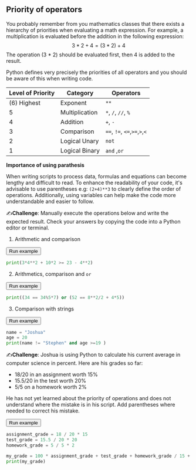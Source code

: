## Priority of operators

You probably remember from you mathematics classes that there exists a hierarchy of priorities when evaluating a math expression. For example, a multiplication is evaluated before the addition in the following expression: 
$$
3 * 2 + 4 = (3*2) + 4
$$
The operation (3 * 2) should be evaluated first, then 4 is added to the result. 

Python defines very precisely the priorities of all operators and you should be aware of this when writing code.

| Level of Priority | Category       | Operators                     |
| ----------------- | -------------- | ----------------------------- |
| (6) Highest       | Exponent       | `**`                          |
| 5                 | Multiplication | `*`, `/`, `//`, `%`           |
| 4                 | Addition       | `+`, `-`                      |
| 3                 | Comparison     | `==`, `!=`, `<=`,`>=`,`>`,`<` |
| 2                 | Logical Unary  | `not`                         |
| 1                 | Logical Binary | `and` ,`or`                   |

**Importance of using parathesis**

When writing scripts to process data, formulas and equations can become lengthy and difficult to read. To enhance the readability of your code, it's advisable to use parentheses e.g: `(2+4)**3` to clearly define the order of operations. Additionally, using variables can help make the code more understandable and easier to follow.

✍️**Challenge**: Manually execute the operations below and write the expected result. Check your answers by copying the code into a Python editor or terminal. 

1. Arithmetic and comparison

<div class="button-container">     
    <a href="https://app.codeboot.org/5.0.0/?init=.oYm9va3NfZXhhbXBsZS5weQ==~XQAAgABhAQAAAAAAAAAmkEdXvOTiBd_V7Sg2UnzxiMPkGnPkqjQFb6bsOFALs1usuIst7u1dKnSr12RkABkw8rxC5uZF2R3k_d80JTCGKk1cqSLRu68iR3cGLQam7oYOHgSyRUv-KLVXoxsnxg82x0PHN_h2fmcxo7awM2dhsjiuCPpnXAa5Es7TYHq8VT6G2ggDKbp1GC36d_lK_fEZlyd9INBaTxy9fpTMv3N2bhLYG5SelCOFyB2Z95_8YitA.fcHJpb3JpdHlfb3BlcmF0aW9uc18xLnB5~XQAAgAAhAAAAAAAAAAA4HIlWjAuZmnN9Uyikc4MKS1EDO54RE1zTBeZQoFNe7e-__-h94AA=.~lang=py-novice.~showLineNumbers=true.a17">         
    <button class="codeboot-button">
      <span>Run example</span>
    </button>     
    </a> 
</div>

```python
print(3*4**2 + 10*2 >= 23 - 4**2)
```

2. Arithmetics, comparison and `or`

<div class="button-container">     
    <a href="https://app.codeboot.org/5.0.0/?init=.oYm9va3NfZXhhbXBsZS5weQ==~XQAAgABhAQAAAAAAAAAmkEdXvOTiBd_V7Sg2UnzxiMPkGnPkqjQFb6bsOFALs1usuIst7u1dKnSr12RkABkw8rxC5uZF2R3k_d80JTCGKk1cqSLRu68iR3cGLQam7oYOHgSyRUv-KLVXoxsnxg82x0PHN_h2fmcxo7awM2dhsjiuCPpnXAa5Es7TYHq8VT6G2ggDKbp1GC36d_lK_fEZlyd9INBaTxy9fpTMv3N2bhLYG5SelCOFyB2Z95_8YitA.ocHJpb3JpdHlfb3BlcmF0aW9uc18xLnB5~XQAAgAAhAAAAAAAAAAA4HIlWjAuZmnN9Uyikc4MKS1EDO54RE1zTBeZQoFNe7e-__-h94AA=.fcHJpb3JpdHlfb3BlcmF0aW9uc18yLnB5~XQAAgAAtAAAAAAAAAAA4HIlWjAueByHgHReQWg7gnTrxDAxMG8Xq_LpispJfQytwzCVLqwjyIoTvA-zm__E4GQA=.~lang=py-novice.~showLineNumbers=true.a">
    <button class="codeboot-button">
      <span>Run example</span>
    </button>     
    </a> 
</div>

```python
print((34 == 34%5*7) or (52 == 8**2/2 + 4*5))
```

3. Comparison with strings

<div class="button-container">     
    <a href="https://app.codeboot.org/5.0.0/?init=.oYm9va3NfZXhhbXBsZS5weQ==~XQAAgABhAQAAAAAAAAAmkEdXvOTiBd_V7Sg2UnzxiMPkGnPkqjQFb6bsOFALs1usuIst7u1dKnSr12RkABkw8rxC5uZF2R3k_d80JTCGKk1cqSLRu68iR3cGLQam7oYOHgSyRUv-KLVXoxsnxg82x0PHN_h2fmcxo7awM2dhsjiuCPpnXAa5Es7TYHq8VT6G2ggDKbp1GC36d_lK_fEZlyd9INBaTxy9fpTMv3N2bhLYG5SelCOFyB2Z95_8YitA.ocHJpb3JpdHlfb3BlcmF0aW9uc18xLnB5~XQAAgAAhAAAAAAAAAAA4HIlWjAuZmnN9Uyikc4MKS1EDO54RE1zTBeZQoFNe7e-__-h94AA=.ocHJpb3JpdHlfb3BlcmF0aW9uc18yLnB5~XQAAgAAtAAAAAAAAAAA4HIlWjAueByHgHReQWg7gnTrxDAxMG8Xq_LpispJfQytwzCVLqwjyIoTvA-zm__E4GQA=.fcHJpb3JpdHlfb3BlcmF0aW9uc18zLnB5~XQAAgAA_AAAAAAAAAAA3GEn9-d2KwgqzOCcCk5vrVk_N9ek_c6-1KzCMRm2wnGctHJG3MnBCsmHn8xOWic12Io-GWLrTKxYZUqL__DHAAA==.~lang=py-novice.~showLineNumbers=true.a">         
    <button class="codeboot-button">
      <span>Run example</span>
    </button>     
    </a> 
</div>

```python
name = "Joshua"
age = 20
print(name != "Stephen" and age >=19 )
```



✍️**Challenge**: Joshua is using Python to calculate his current average in computer science in percent. Here are his grades so far:

- 18/20 in an assignment worth 15%
- 15.5/20 in the test worth 20%
- 5/5 on a homework worth 2%

He has not yet learned about the priority of operations and does not understand where the mistake is in his script. Add parentheses where needed to correct his mistake.

<div class="button-container">     
    <a href="https://app.codeboot.org/5.0.0/?init=.oYm9va3NfZXhhbXBsZS5weQ==~XQAAgABhAQAAAAAAAAAmkEdXvOTiBd_V7Sg2UnzxiMPkGnPkqjQFb6bsOFALs1usuIst7u1dKnSr12RkABkw8rxC5uZF2R3k_d80JTCGKk1cqSLRu68iR3cGLQam7oYOHgSyRUv-KLVXoxsnxg82x0PHN_h2fmcxo7awM2dhsjiuCPpnXAa5Es7TYHq8VT6G2ggDKbp1GC36d_lK_fEZlyd9INBaTxy9fpTMv3N2bhLYG5SelCOFyB2Z95_8YitA.ocHJpb3JpdHlfb3BlcmF0aW9uc18xLnB5~XQAAgAAhAAAAAAAAAAA4HIlWjAuZmnN9Uyikc4MKS1EDO54RE1zTBeZQoFNe7e-__-h94AA=.ocHJpb3JpdHlfb3BlcmF0aW9uc18yLnB5~XQAAgAAtAAAAAAAAAAA4HIlWjAueByHgHReQWg7gnTrxDAxMG8Xq_LpispJfQytwzCVLqwjyIoTvA-zm__E4GQA=.ocHJpb3JpdHlfb3BlcmF0aW9uc18zLnB5~XQAAgAA_AAAAAAAAAAA3GEn9-d2KwgqzOCcCk5vrVk_N9ek_c6-1KzCMRm2wnGctHJG3MnBCsmHn8xOWic12Io-GWLrTKxYZUqL__DHAAA==.fam9zaHVhX2dyYWRlLnB5~XQAAgAC1AAAAAAAAAAAwnOzSaFckvK44WswvS3BB5h9WiLadA9qblaFoKCuyEg-VhKYQFKXrJIn9nd3--Yl3mh4FPTma9_u2v40oO84LL8J2mUcwJOctCayT_0n102WjdoUMhT4kvc03mWP7si5qu0yf_vRQAA==.~lang=py-novice.~showLineNumbers=true.a">         
    <button class="codeboot-button">
      <span>Run example</span>
    </button>     
    </a> 
</div>

```python
assignment_grade = 18 / 20 * 15
test_grade = 15.5 / 20 * 20
homework_grade = 5 / 5 * 2

my_grade = 100 * assignment_grade + test_grade + homework_grade / 15 + 20 + 2
print(my_grade)
```

